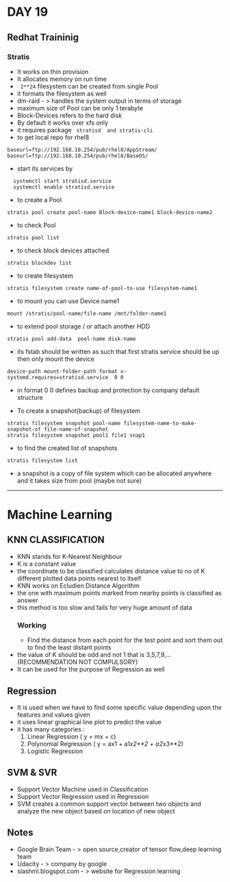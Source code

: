 # DAY 19

## Redhat Traininig
### Stratis
  * It works on thin provision
  * It allocates memory on run time
  * ``` 2**24```  filesystem can be created from single Pool
  * it formats the filesystem as well
  * dm-raid - > handles the system output in terms of storage
  * maximum size of Pool can be only 1 terabyte
  * Block-Devices refers to the hard disk
  * By default it works over xfs only
  * it requires package ``` stratisd  and stratis-cli```
  * to get local repo for rhel8
  ```
  baseurl=ftp://192.168.10.254/pub/rhel8/AppStream/
  baseurl=ftp://192.168.10.254/pub/rhel8/BaseOS/
  ```
  * start its services by
  ```
    systemctl start stratisd.service
    systemctl enable stratisd.service
  ```
  * to create a Pool
  ```
  stratis pool create pool-name Block-device-name1 block-device-name2
  ```
  * to check Pool
  ```
  stratis pool list
  ```
  * to check block devices attached
  ```
  stratis blockdev list
  ```
  * to create filesystem
  ```
  stratis filesystem create name-of-pool-to-use filesystem-name1
  ```
  * to mount you can use Device name1
  ```
  mount /stratis/pool-name/file-name /mnt/folder-name1
  ```
  * to extend pool storage / or attach another HDD
  ```
  stratis pool add-data  pool-name disk-name
  ```
  * its fstab should be written as such that first stratis service should be up then only mount the device
  ```
  device-path mount-folder-path format x-systemd.requires=stratisd.service  0 0
  ```
  * in format 0 0 defines backup and protection by company default structure

  * To create a snapshot(backup) of filesystem
  ```
  stratis filesystem snapshot pool-name filesystem-name-to-make-snapshot-of file-name-of-snapshot
  stratis filesystem snapshot pool1 file1 snap1
  ```
  * to find the created list of snapshots
  ```
  stratis filesystem list
  ```
  * a snapshot is a copy of file system which can be allocated anywhere and it takes size from pool (maybe not sure)
----
# Machine Learning
## KNN CLASSIFICATION
  * KNN stands for K-Nearest Neighbour
  * K is a constant value
  * the coordinate to be classified calculates distance value to no of K different plotted data points nearest to itself
  * KNN works on Ecludien Distance Algorithm
  * the one with maximum points marked from nearby points is classified as answer
  * this method is too slow and fails for very huge amount of data
    ### Working
      * Find the distance from each point for the test point and sort them out to find the least distant points
  * the value of K should be odd and not 1 that is 3,5,7,9,...(RECOMMENDATION NOT COMPULSORY)
  * It can be used for the purpose of Regression as well

## Regression
  * It is used when we have to find some specific value depending upon the features and values given
  * it uses linear graphical line plot to predict the value
  * it has many categories :
    1. Linear Regression ( y = mx + c)
    2. Polynomial Regression ( y = ax1 + a1*x2**2 + a2*x3**2)
    3. Logistic Regression

## SVM & SVR
  * Support Vector Machine used in Classification  
  * Support Vector Regression used in Regression
  * SVM creates a common support vector between two objects and analyze the new object based on location of new object

## Notes
  * Google Brain Team - > open source,creator of tensor flow,deep learning team
  * Udacity - > company by google
  * slashml.blogspot.com  - > website for Regression learning
